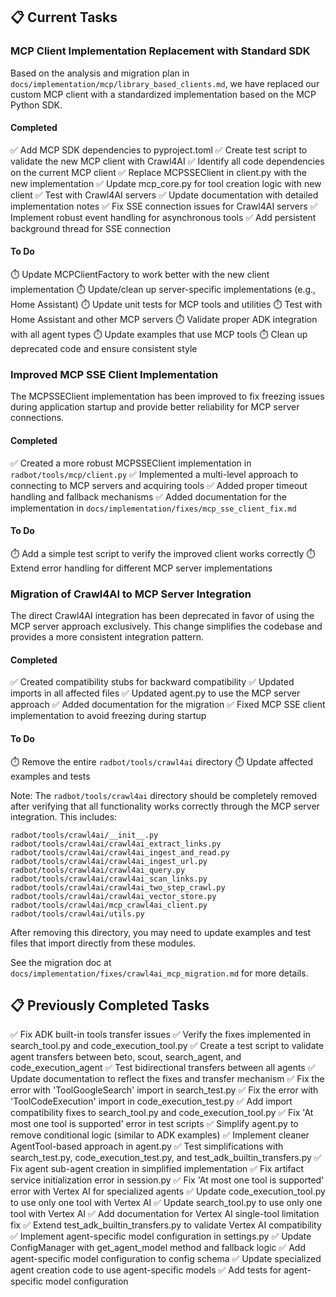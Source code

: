 ## 📋 Current Tasks

### MCP Client Implementation Replacement with Standard SDK

Based on the analysis and migration plan in `docs/implementation/mcp/library_based_clients.md`, we have replaced our custom MCP client with a standardized implementation based on the MCP Python SDK.

#### Completed

✅ Add MCP SDK dependencies to pyproject.toml
✅ Create test script to validate the new MCP client with Crawl4AI
✅ Identify all code dependencies on the current MCP client
✅ Replace MCPSSEClient in client.py with the new implementation
✅ Update mcp_core.py for tool creation logic with new client
✅ Test with Crawl4AI servers
✅ Update documentation with detailed implementation notes
✅ Fix SSE connection issues for Crawl4AI servers
✅ Implement robust event handling for asynchronous tools
✅ Add persistent background thread for SSE connection

#### To Do

⏱️ Update MCPClientFactory to work better with the new client implementation
⏱️ Update/clean up server-specific implementations (e.g., Home Assistant)
⏱️ Update unit tests for MCP tools and utilities
⏱️ Test with Home Assistant and other MCP servers
⏱️ Validate proper ADK integration with all agent types
⏱️ Update examples that use MCP tools
⏱️ Clean up deprecated code and ensure consistent style

### Improved MCP SSE Client Implementation

The MCPSSEClient implementation has been improved to fix freezing issues during application startup and provide better reliability for MCP server connections.

#### Completed

✅ Created a more robust MCPSSEClient implementation in `radbot/tools/mcp/client.py`
✅ Implemented a multi-level approach to connecting to MCP servers and acquiring tools
✅ Added proper timeout handling and fallback mechanisms
✅ Added documentation for the implementation in `docs/implementation/fixes/mcp_sse_client_fix.md`

#### To Do

⏱️ Add a simple test script to verify the improved client works correctly
⏱️ Extend error handling for different MCP server implementations

### Migration of Crawl4AI to MCP Server Integration

The direct Crawl4AI integration has been deprecated in favor of using the MCP server approach exclusively. This change simplifies the codebase and provides a more consistent integration pattern.

#### Completed

✅ Created compatibility stubs for backward compatibility
✅ Updated imports in all affected files
✅ Updated agent.py to use the MCP server approach
✅ Added documentation for the migration
✅ Fixed MCP SSE client implementation to avoid freezing during startup

#### To Do

⏱️ Remove the entire `radbot/tools/crawl4ai` directory
⏱️ Update affected examples and tests

Note: The `radbot/tools/crawl4ai` directory should be completely removed after verifying that all functionality works correctly through the MCP server integration. This includes:

```
radbot/tools/crawl4ai/__init__.py
radbot/tools/crawl4ai/crawl4ai_extract_links.py
radbot/tools/crawl4ai/crawl4ai_ingest_and_read.py
radbot/tools/crawl4ai/crawl4ai_ingest_url.py
radbot/tools/crawl4ai/crawl4ai_query.py
radbot/tools/crawl4ai/crawl4ai_scan_links.py
radbot/tools/crawl4ai/crawl4ai_two_step_crawl.py
radbot/tools/crawl4ai/crawl4ai_vector_store.py
radbot/tools/crawl4ai/mcp_crawl4ai_client.py
radbot/tools/crawl4ai/utils.py
```

After removing this directory, you may need to update examples and test files that import directly from these modules.

See the migration doc at `docs/implementation/fixes/crawl4ai_mcp_migration.md` for more details.

## 📋 Previously Completed Tasks

✅ Fix ADK built-in tools transfer issues
✅ Verify the fixes implemented in search_tool.py and code_execution_tool.py
✅ Create a test script to validate agent transfers between beto, scout, search_agent, and code_execution_agent
✅ Test bidirectional transfers between all agents
✅ Update documentation to reflect the fixes and transfer mechanism
✅ Fix the error with 'ToolGoogleSearch' import in search_test.py
✅ Fix the error with 'ToolCodeExecution' import in code_execution_test.py
✅ Add import compatibility fixes to search_tool.py and code_execution_tool.py
✅ Fix 'At most one tool is supported' error in test scripts
✅ Simplify agent.py to remove conditional logic (similar to ADK examples)
✅ Implement cleaner AgentTool-based approach in agent.py
✅ Test simplifications with search_test.py, code_execution_test.py, and test_adk_builtin_transfers.py
✅ Fix agent sub-agent creation in simplified implementation
✅ Fix artifact service initialization error in session.py
✅ Fix 'At most one tool is supported' error with Vertex AI for specialized agents
✅ Update code_execution_tool.py to use only one tool with Vertex AI
✅ Update search_tool.py to use only one tool with Vertex AI
✅ Add documentation for Vertex AI single-tool limitation fix
✅ Extend test_adk_builtin_transfers.py to validate Vertex AI compatibility
✅ Implement agent-specific model configuration in settings.py
✅ Update ConfigManager with get_agent_model method and fallback logic
✅ Add agent-specific model configuration to config schema
✅ Update specialized agent creation code to use agent-specific models
✅ Add tests for agent-specific model configuration